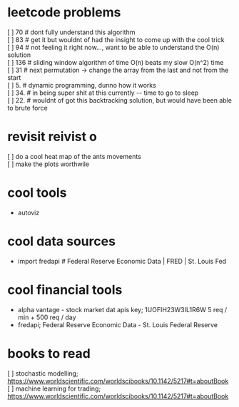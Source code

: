 # leetcode problems
[ ] 70 # dont fully understand this algorithm  
[ ] 83 # get it but wouldnt of had the insight to come up with the cool trick  
[ ] 94 # not feeling it right now..., want to be able to understand the O(n) solution  
[ ] 136 # sliding window algorithm of time O(n) beats my slow O(n^2) time  
[ ] 31 # next permutation -> change the array from the last and not from the start  
[ ] 5. # dynamic programming, dunno how it works  
[ ] 34. # in being super shit at this currently -- time to go to sleep  
[ ] 22. # wouldnt of got this backtracking solution, but would have been able to brute force  

# revisit reivist o 
[ ] do a cool heat map of the ants movements  
[ ] make the plots worthwile  

# cool tools
- autoviz

# cool data sources
- import fredapi # Federal Reserve Economic Data | FRED | St. Louis Fed

# cool financial tools
- alpha vantage - stock market dat apis
    key; 1UOFIH23W3IL1R6W
    5 req / min + 500 req / day
- fredapi; Federal Reserve Economic Data - St. Louis Federal Reserve

# books to read 
[ ] stochastic modelling; https://www.worldscientific.com/worldscibooks/10.1142/5217#t=aboutBook
[ ] machine learning for trading; https://www.worldscientific.com/worldscibooks/10.1142/5217#t=aboutBook


